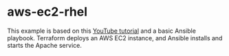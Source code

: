 # aws-ec2-rhel

This example is based on this [YouTube tutorial](https://www.youtube.com/watch?v=SLB_c_ayRMo) and a basic Ansible playbook. Terraform deploys an AWS EC2 instance, and Ansible installs and starts the Apache service.
